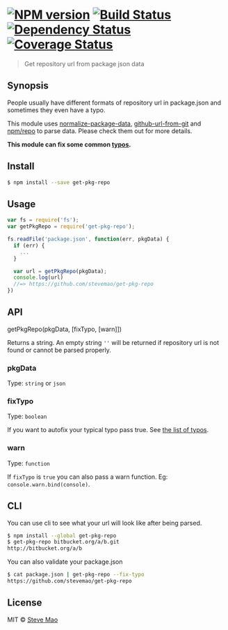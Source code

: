 #  [![NPM version][npm-image]][npm-url] [![Build Status][travis-image]][travis-url] [![Dependency Status][daviddm-image]][daviddm-url] [![Coverage Status][coverall-image]][coverall-url]

> Get repository url from package json data


## Synopsis

People usually have different formats of repository url in package.json and sometimes they even have a typo.

This module uses [normalize-package-data](https://github.com/npm/normalize-package-data), [github-url-from-git](https://github.com/tj/node-github-url-from-git) and [npm/repo](https://github.com/npm/npm/blob/master/lib/repo.js) to parse data. Please check them out for more details.

**This module can fix some common [typos](typos.json).**

## Install

```sh
$ npm install --save get-pkg-repo
```


## Usage

```js
var fs = require('fs');
var getPkgRepo = require('get-pkg-repo');

fs.readFile('package.json', function(err, pkgData) {
  if (err) {
    ...
  }

  var url = getPkgRepo(pkgData);
  console.log(url)
  //=> https://github.com/stevemao/get-pkg-repo
})
```


## API

getPkgRepo(pkgData, [fixTypo, [warn]])

Returns a string. An empty string `''` will be returned if repository url is not found or cannot be parsed properly.

### pkgData

Type: `string` or `json`

### fixTypo

Type: `boolean`

If you want to autofix your typical typo pass true. See [the list of typos](typos.json).

### warn

Type: `function`

If `fixTypo` is `true` you can also pass a warn function. Eg: `console.warn.bind(console)`.


## CLI

You can use cli to see what your url will look like after being parsed.

```sh
$ npm install --global get-pkg-repo
$ get-pkg-repo bitbucket.org/a/b.git
http://bitbucket.org/a/b
```

You can also validate your package.json

```sh
$ cat package.json | get-pkg-repo --fix-typo
https://github.com/stevemao/get-pkg-repo
```


## License

MIT © [Steve Mao](https://github.com/stevemao)

[npm-image]: https://badge.fury.io/js/get-pkg-repo.svg
[npm-url]: https://npmjs.org/package/get-pkg-repo
[travis-image]: https://travis-ci.org/stevemao/get-pkg-repo.svg?branch=master
[travis-url]: https://travis-ci.org/stevemao/get-pkg-repo
[daviddm-image]: https://david-dm.org/stevemao/get-pkg-repo.svg?theme=shields.io
[daviddm-url]: https://david-dm.org/stevemao/get-pkg-repo
[coverall-image]: https://coveralls.io/repos/stevemao/get-pkg-repo/badge.svg
[coverall-url]: https://coveralls.io/r/stevemao/get-pkg-repo
